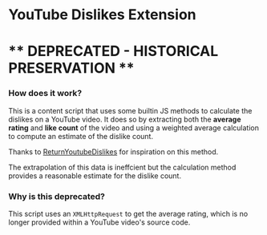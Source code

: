 # YouTube Dislikes Extension

# ** DEPRECATED - HISTORICAL PRESERVATION **

### How does it work?

This is a content script that uses some builtin JS methods to calculate the dislikes on a YouTube video. It does so by extracting both the **average rating** and **like count** of the video and using a weighted average calculation to compute an estimate of the dislike count.

Thanks to [ReturnYoutubeDislikes](https://github.com/Anarios/return-youtube-dislike "Repo") for inspiration on this method.

The extrapolation of this data is ineffcient but the calculation method provides a reasonable estimate for the dislike count.

### Why is this deprecated?

This script uses an ```XMLHttpRequest``` to get the average rating, which is no longer provided within a YouTube video's source code.


